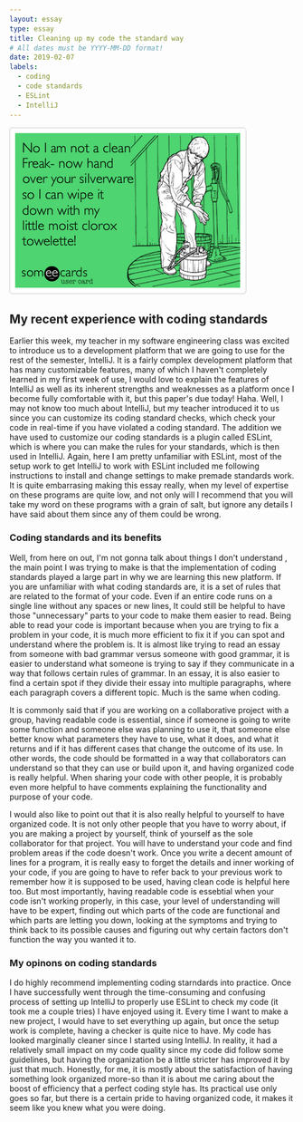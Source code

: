 ```yaml
---
layout: essay
type: essay
title: Cleaning up my code the standard way
# All dates must be YYYY-MM-DD format!
date: 2019-02-07
labels:
  - coding
  - code standards
  - ESLint
  - IntelliJ
---
```


<img class="ui medium left floated image" src="../images/clean_freak.png">

## My recent experience with coding standards

  Earlier this week, my teacher in my software engineering class was excited to introduce us to a development platform that we are going to use for the rest of the semester, IntelliJ. It is a fairly complex development platform that has many customizable features, many of which I haven't completely learned in my first week of use, I would love to explain the features of IntelliJ as well as its inherent strengths and weaknesses as a platform once I become fully comfortable with it, but this paper's due today! Haha. Well, I may not know too much about IntelliJ, but my teacher introduced it to us since you can customize its coding standard checks, which check your code in real-time if you have violated a coding standard. The addition we have used to customize our coding standards is a plugin called ESLint, which is where you can make the rules for your standards, which is then used in IntelliJ. Again, here I am pretty unfamiliar with ESLint, most of the setup work to get IntelliJ to work with ESLint included me following instructions to install and change settings to make premade standards work. It is quite embarrasing making this essay really, when my level of expertise on these programs are quite low, and not only will I recommend that you will take my word on these programs with a grain of salt, but ignore any details I have said about them since any of them could be wrong.
  
### Coding standards and its benefits

   Well, from here on out, I'm not gonna talk about things I don't understand , the main point I was trying to make is that the implementation of coding standards played a large part in why we are learning this new platform. If you are unfamiliar with what coding standards are, it is a set of rules that are related to the format of your code. Even if an entire code runs on a single line without any spaces or new lines, It could still be helpful to have those "unnecessary" parts to your code to make them easier to read. Being able to read your code is important because when you are trying to fix a problem in your code, it is much more efficient to fix it if you can spot and understand where the problem is. It is almost like trying to read an essay from someone with bad grammar versus someone with good grammar, it is easier to understand what someone is trying to say if they communicate in a way that follows certain rules of grammar. In an essay, it is also easier to find a certain spot if they divide their essay into multiple paragraphs, where each paragraph covers a different topic. Much is the same when coding.

  It is commonly said that if you are working on a collaborative project with a group, having readable code is essential, since if someone is going to write some function and someone else was planning to use it, that someone else better know what parameters they have to use, what it does, and what it returns and if it has different cases that change the outcome of its use. In other words, the code should be formatted in a way that collaborators can understand so that they can use or build upon it, and having organized code is really helpful. When sharing your code with other people, it is probably even more helpful to have comments explaining the functionality and purpose of your code.
  
  I would also like to point out that it is also really helpful to yourself to have organized code. It is not only other people that you have to worry about, if you are making a project by yourself, think of yourself as the sole collaborator for that project. You will have to understand your code and find problem areas if the code doesn't work. Once you write a decent amount of lines for a program, it is really easy to forget the details and inner working of your code, if you are going to have to refer back to your previous work to remember how it is supposed to be used, having clean code is helpful here too. But most importantly, having readable code is essebtial when your code isn't working properly, in this case, your level of understanding will have to be expert, finding out which parts of the code are functional and which parts are letting you down, looking at the symptoms and trying to think back to its possible causes and figuring out why certain factors don't function the way you wanted it to.
  
### My opinons on coding standards

  I do highly recommend implementing coding starndards into practice. Once I have successfully went through the time-consuming and confusing process of setting up IntelliJ to properly use ESLint to check my code (it took me a couple tries) I have enjoyed using it. Every time I want to make a new project, I would have to set everything up again, but once the setup work is complete, having a checker is quite nice to have. My code has looked marginally cleaner since I started using IntelliJ. In reality, it had a relatively small impact on my code quality since my code did follow some guidelines, but having the organization be a little stricter has improved it by just that much. Honestly, for me, it is mostly about the satisfaction of having something look organized more-so than it is about me caring about the boost of efficiency that a perfect coding style has. Its practical use only goes so far, but there is a certain pride to having organized code, it makes it seem like you knew what you were doing.
 
